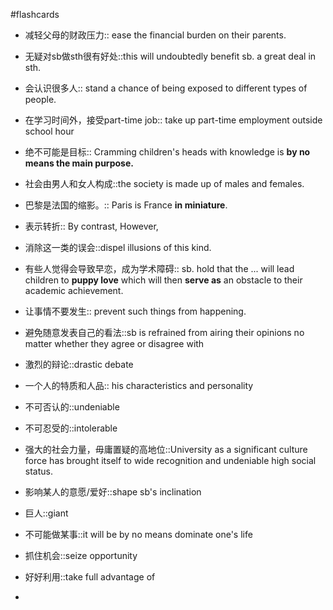 #flashcards 

- 减轻父母的财政压力:: ease the financial burden on their parents.
<!--SR:!2024-08-07,37,244-->
- 无疑对sb做sth很有好处::this will undoubtedly benefit sb. a great deal in sth.
<!--SR:!2024-07-27,26,223-->
- 会认识很多人:: stand a chance of being exposed to different types of people.
<!--SR:!2024-08-09,39,244-->
- 在学习时间外，接受part-time job:: take up part-time employment outside school hour
<!--SR:!2024-07-12,11,204-->
- 绝不可能是目标:: Cramming children's heads with knowledge is **by no means the main purpose.**
<!--SR:!2024-09-29,90,244-->
- 社会由男人和女人构成::the society is made up of males and females.
<!--SR:!2024-08-15,45,244-->
- 巴黎是法国的缩影。:: Paris is France **in miniature**.
<!--SR:!2024-07-19,18,224-->
- 表示转折:: By contrast, However,
<!--SR:!2024-08-17,47,224-->
- 消除这一类的误会::dispel illusions of this kind.
<!--SR:!2024-07-15,7,187-->
- 有些人觉得会导致早恋，成为学术障碍:: sb. hold that the ... will lead children to **puppy love** which will then **serve as** an obstacle to their academic achievement.
<!--SR:!2024-08-01,31,244-->
- 让事情不要发生:: prevent such things from happening.
<!--SR:!2024-08-31,61,224-->
- 避免随意发表自己的看法::sb is refrained from airing their opinions no matter whether they agree or disagree with
<!--SR:!2024-07-30,20,204-->
- 激烈的辩论::drastic debate
<!--SR:!2024-08-14,44,244-->
- 一个人的特质和人品:: his characteristics and personality
<!--SR:!2024-08-15,45,244-->
- 不可否认的::undeniable
<!--SR:!2024-07-21,20,224-->
- 不可忍受的::intolerable
<!--SR:!2024-08-12,42,244-->
- 强大的社会力量，毋庸置疑的高地位::University as a significant culture force has brought itself to wide recognition and undeniable high social status.
<!--SR:!2024-08-13,43,244-->
- 影响某人的意愿/爱好::shape sb's inclination
<!--SR:!2024-07-27,26,224-->
- 巨人::giant
<!--SR:!2024-10-03,94,244-->
- 不可能做某事::it will be by no means dominate one's life
<!--SR:!2024-08-05,35,244-->
- 抓住机会::seize opportunity
<!--SR:!2024-09-18,79,244-->
- 好好利用::take full advantage of
<!--SR:!2024-08-07,37,244-->
- 